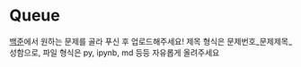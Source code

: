 # Queue

[백준](https://www.acmicpc.net/problemset?sort=ac_desc&algo=72)에서 원하는 문제를 골라 푸신 후 업로드해주세요!
제목 형식은 문제번호_문제제목_성함으로, 파일 형식은 py, ipynb, md 등등 자유롭게 올려주세요
